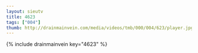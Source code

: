 ```yaml
--- 
layout: sieutv
title: 4623
tags: ["004"]
thumb: http://drainmainvein.com/media/videos/tmb/000/004/623/player.jpg
---
```

{% include drainmainvein key="4623" %} 
